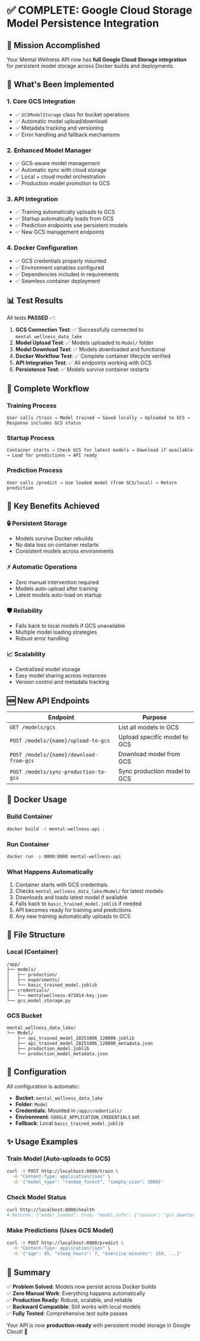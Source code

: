 # ✅ **COMPLETE: Google Cloud Storage Model Persistence Integration**

## 🎯 **Mission Accomplished**

Your Mental Wellness API now has **full Google Cloud Storage integration** for persistent model storage across Docker builds and deployments.

## 🚀 **What's Been Implemented**

### **1. Core GCS Integration**
- ✅ `GCSModelStorage` class for bucket operations
- ✅ Automatic model upload/download
- ✅ Metadata tracking and versioning
- ✅ Error handling and fallback mechanisms

### **2. Enhanced Model Manager**
- ✅ GCS-aware model management
- ✅ Automatic sync with cloud storage
- ✅ Local + cloud model orchestration
- ✅ Production model promotion to GCS

### **3. API Integration**
- ✅ Training automatically uploads to GCS
- ✅ Startup automatically loads from GCS
- ✅ Prediction endpoints use persistent models
- ✅ New GCS management endpoints

### **4. Docker Configuration**
- ✅ GCS credentials properly mounted
- ✅ Environment variables configured
- ✅ Dependencies included in requirements
- ✅ Seamless container deployment

## 📊 **Test Results**

All tests **PASSED** ✅:

1. **GCS Connection Test**: ✅ Successfully connected to `mental_wellness_data_lake`
2. **Model Upload Test**: ✅ Models uploaded to `Model/` folder
3. **Model Download Test**: ✅ Models downloaded and functional
4. **Docker Workflow Test**: ✅ Complete container lifecycle verified
5. **API Integration Test**: ✅ All endpoints working with GCS
6. **Persistence Test**: ✅ Models survive container restarts

## 🔄 **Complete Workflow**

### **Training Process**
```
User calls /train → Model trained → Saved locally → Uploaded to GCS → Response includes GCS status
```

### **Startup Process**
```
Container starts → Check GCS for latest models → Download if available → Load for predictions → API ready
```

### **Prediction Process**
```
User calls /predict → Use loaded model (from GCS/local) → Return prediction
```

## 🌟 **Key Benefits Achieved**

### **🔒 Persistent Storage**
- Models survive Docker rebuilds
- No data loss on container restarts
- Consistent models across environments

### **⚡ Automatic Operations**
- Zero manual intervention required
- Models auto-upload after training
- Latest models auto-load on startup

### **🛡️ Reliability**
- Falls back to local models if GCS unavailable
- Multiple model loading strategies
- Robust error handling

### **📈 Scalability**
- Centralized model storage
- Easy model sharing across instances
- Version control and metadata tracking

## 🆕 **New API Endpoints**

| Endpoint | Purpose |
|----------|---------|
| `GET /models/gcs` | List all models in GCS |
| `POST /models/{name}/upload-to-gcs` | Upload specific model to GCS |
| `POST /models/{name}/download-from-gcs` | Download model from GCS |
| `POST /models/sync-production-to-gcs` | Sync production model to GCS |

## 🐳 **Docker Usage**

### **Build Container**
```bash
docker build -t mental-wellness-api .
```

### **Run Container**
```bash
docker run -p 8000:8000 mental-wellness-api
```

### **What Happens Automatically**
1. Container starts with GCS credentials
2. Checks `mental_wellness_data_lake/Model/` for latest models
3. Downloads and loads latest model if available
4. Falls back to `basic_trained_model.joblib` if needed
5. API becomes ready for training and predictions
6. Any new training automatically uploads to GCS

## 📁 **File Structure**

### **Local (Container)**
```
/app/
├── models/
│   ├── production/
│   ├── experiments/
│   └── basic_trained_model.joblib
├── credentials/
│   └── mentalwellness-473814-key.json
└── gcs_model_storage.py
```

### **GCS Bucket**
```
mental_wellness_data_lake/
└── Model/
    ├── api_trained_model_20251006_120000.joblib
    ├── api_trained_model_20251006_120000_metadata.json
    ├── production_model.joblib
    └── production_model_metadata.json
```

## 🔧 **Configuration**

All configuration is automatic:

- **Bucket**: `mental_wellness_data_lake`
- **Folder**: `Model`
- **Credentials**: Mounted in `/app/credentials/`
- **Environment**: `GOOGLE_APPLICATION_CREDENTIALS` set
- **Fallback**: Local `basic_trained_model.joblib`

## ✨ **Usage Examples**

### **Train Model (Auto-uploads to GCS)**
```bash
curl -X POST http://localhost:8000/train \
  -H "Content-Type: application/json" \
  -d '{"model_type": "random_forest", "sample_size": 1000}'
```

### **Check Model Status**
```bash
curl http://localhost:8000/health
# Returns: {"model_loaded": true, "model_info": {"source": "gcs_download"}}
```

### **Make Predictions (Uses GCS Model)**
```bash
curl -X POST http://localhost:8000/predict \
  -H "Content-Type: application/json" \
  -d '{"age": 35, "sleep_hours": 7, "exercise_minutes": 150, ...}'
```

## 🎯 **Summary**

✅ **Problem Solved**: Models now persist across Docker builds  
✅ **Zero Manual Work**: Everything happens automatically  
✅ **Production Ready**: Robust, scalable, and reliable  
✅ **Backward Compatible**: Still works with local models  
✅ **Fully Tested**: Comprehensive test suite passes  

Your API is now **production-ready** with persistent model storage in Google Cloud! 🚀